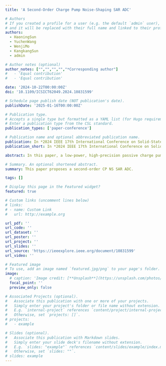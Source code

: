 ```yaml
---
title: 'A Second-Order Charge Pump Noise-Shaping SAR ADC'

# Authors
# If you created a profile for a user (e.g. the default `admin` user), write the username (folder name) here
# and it will be replaced with their full name and linked to their profile.
authors:
  - HaoningSun
  - YuchenWang
  - WenjiMo
  - KangkangSun
  - admin

# Author notes (optional)
author_notes: ["","","","","*Corresponding author"]
#   - 'Equal contribution'
#   - 'Equal contribution'

date: '2024-10-22T00:00:00Z'
doi: '10.1109/ICSICT62049.2024.10831599'

# Schedule page publish date (NOT publication's date).
publishDate: '2025-01-16T00:00:00Z'

# Publication type.
# Accepts a single type but formatted as a YAML list (for Hugo requirements).
# Enter a publication type from the CSL standard.
publication_types: ['paper-conference']

# Publication name and optional abbreviated publication name.
publication: In *2024 IEEE 17th International Conference on Solid-State & Integrated Circuit Technology (ICSICT)*, 2024
publication_short: In *2024 IEEE 17th International Conference on Solid-State & Integrated Circuit Technology (ICSICT)*, 2024

abstract: In this paper, a low-power, high-precision passive charge pump noise-shaping (NS) successive approximation register (SAR) analog-to-digital converter (ADC) is proposed for ultrasonic sensor applications in the Internet of Things (IoT). A residual voltage integration technique is introduced to realize a second-order noise transfer function (NTF), thereby achieving a trade-off between the power consumption and accuracy. To address the charge loss issue during the noise-shaping integration process, a charge pump (CP) voltage-multiplying principle is employed, which compensates for the charge loss to a certain extent. The proposed NS SAR ADC is implemented using a standard 180-nm CMOS process. Simulation results demonstrate that the circuit consumes 90.4μW under a 1.2V supply voltage at a sampling rate of 10MS/s. The proposed second-order NS SAR ADC achieves a signal-to-noise and distortion ratio (SNDR) of 87.55dB, an effective number of bits (ENOB) of 14.25bits, a Schreier figure of merit (FoMs) of 178dB.

# Summary. An optional shortened abstract.
summary: This paper proposes a second-order CP NS SAR ADC.

tags: []

# Display this page in the Featured widget?
featured: true

# Custom links (uncomment lines below)
# links:
# - name: Custom Link
#   url: http://example.org

url_pdf: ''
url_code: ''
url_dataset: ''
url_poster: ''
url_project: ''
url_slides: ''
url_source: 'https://ieeexplore.ieee.org/document/10831599'
url_video: ''

# Featured image
# To use, add an image named `featured.jpg/png` to your page's folder.
image:
  # caption: 'Image credit: [**Unsplash**](https://unsplash.com/photos/pLCdAaMFLTE)'
  focal_point: ''
  preview_only: false

# Associated Projects (optional).
#   Associate this publication with one or more of your projects.
#   Simply enter your project's folder or file name without extension.
#   E.g. `internal-project` references `content/project/internal-project/index.md`.
#   Otherwise, set `projects: []`.
# projects:
#   - example

# Slides (optional).
#   Associate this publication with Markdown slides.
#   Simply enter your slide deck's filename without extension.
#   E.g. `slides: "example"` references `content/slides/example/index.md`.
#   Otherwise, set `slides: ""`.
# slides: example
---
```


<!-- {{% callout note %}}
Click the _Cite_ button above to demo the feature to enable visitors to import publication metadata into their reference management software.
{{% /callout %}}

{{% callout note %}}
Create your slides in Markdown - click the _Slides_ button to check out the example.
{{% /callout %}} -->

<!-- Add the publication's **full text** or **supplementary notes** here. You can use rich formatting such as including [code, math, and images](https://docs.hugoblox.com/content/writing-markdown-latex/). -->
